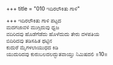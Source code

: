 +++
title = "010 ಇದಿರಲೌಕಿತು ಗಾಳಿ"

+++
ಇದಿರಲೌಕಿತು ಗಾಳಿ ಪಟ್ಟದ  
ಮದಗಜಾವಳಿ ಮುಗ್ಗಿದುವು ಧ್ವಜ  
ವದಿರಿದವು ಹೊಡೆಗೆಡೆದು ಹೊಳೆದುದು ತೇರು ದಳಪತಿಯ  
ಬಿದಿರಿದವು ತಡಿಸಹಿತ ಥಟ್ಟಿನ  
ಕುದುರೆ ಮೈಗಳಲಾಯುಧದ ಕಿಡಿ  
ಯುದುರಿದವು ಕುರುಬಲದಲದ್ಭುತವಾಯ್ತು ನಿಮಿಷದಲಿ     ॥10॥